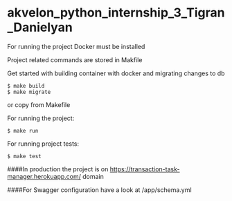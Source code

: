 # akvelon_python_internship_3_Tigran_Danielyan

For running the project Docker must be installed

Project related commands are stored in Makfile

Get started with building container with docker and migrating changes to db

    $ make build
    $ make migrate

or copy from Makefile

For running the project:

    $ make run

For running project tests:

    $ make test

####In production the project is on https://transaction-task-manager.herokuapp.com/ domain


####For Swagger configuration have a look at /app/schema.yml 

    
    